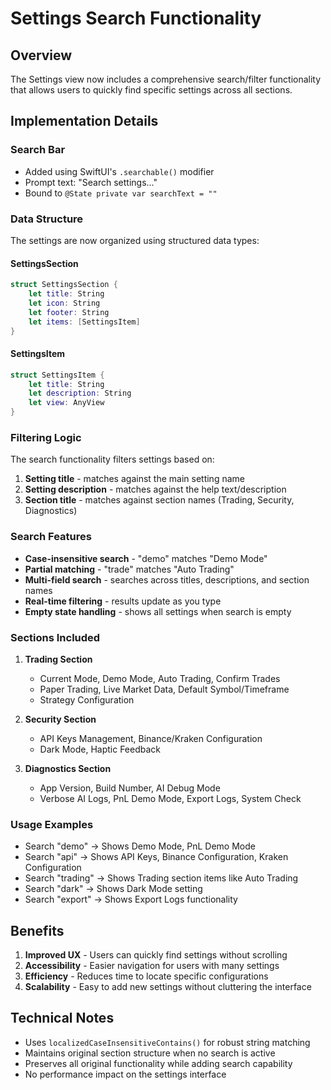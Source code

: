# Settings Search Functionality

## Overview
The Settings view now includes a comprehensive search/filter functionality that allows users to quickly find specific settings across all sections.

## Implementation Details

### Search Bar
- Added using SwiftUI's `.searchable()` modifier
- Prompt text: "Search settings..."
- Bound to `@State private var searchText = ""`

### Data Structure
The settings are now organized using structured data types:

#### SettingsSection
```swift
struct SettingsSection {
    let title: String
    let icon: String
    let footer: String
    let items: [SettingsItem]
}
```

#### SettingsItem
```swift
struct SettingsItem {
    let title: String
    let description: String
    let view: AnyView
}
```

### Filtering Logic
The search functionality filters settings based on:
1. **Setting title** - matches against the main setting name
2. **Setting description** - matches against the help text/description
3. **Section title** - matches against section names (Trading, Security, Diagnostics)

### Search Features
- **Case-insensitive search** - "demo" matches "Demo Mode"
- **Partial matching** - "trade" matches "Auto Trading"
- **Multi-field search** - searches across titles, descriptions, and section names
- **Real-time filtering** - results update as you type
- **Empty state handling** - shows all settings when search is empty

### Sections Included
1. **Trading Section**
   - Current Mode, Demo Mode, Auto Trading, Confirm Trades
   - Paper Trading, Live Market Data, Default Symbol/Timeframe
   - Strategy Configuration

2. **Security Section**
   - API Keys Management, Binance/Kraken Configuration
   - Dark Mode, Haptic Feedback

3. **Diagnostics Section**
   - App Version, Build Number, AI Debug Mode
   - Verbose AI Logs, PnL Demo Mode, Export Logs, System Check

### Usage Examples
- Search "demo" → Shows Demo Mode, PnL Demo Mode
- Search "api" → Shows API Keys, Binance Configuration, Kraken Configuration
- Search "trading" → Shows Trading section items like Auto Trading
- Search "dark" → Shows Dark Mode setting
- Search "export" → Shows Export Logs functionality

## Benefits
1. **Improved UX** - Users can quickly find settings without scrolling
2. **Accessibility** - Easier navigation for users with many settings
3. **Efficiency** - Reduces time to locate specific configurations
4. **Scalability** - Easy to add new settings without cluttering the interface

## Technical Notes
- Uses `localizedCaseInsensitiveContains()` for robust string matching
- Maintains original section structure when no search is active
- Preserves all original functionality while adding search capability
- No performance impact on the settings interface